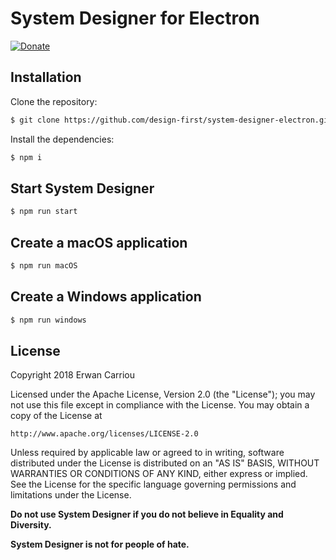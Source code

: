 # System Designer for Electron

[![Donate](https://liberapay.com/assets/widgets/donate.svg)](https://en.liberapay.com/ecarriou/donate)

## Installation

Clone the repository:

```sh
$ git clone https://github.com/design-first/system-designer-electron.git
```

Install the dependencies:

```sh
$ npm i
```

## Start System Designer

```sh
$ npm run start
```

## Create a macOS application

```sh
$ npm run macOS
```

## Create a Windows application

```sh
$ npm run windows
```

## License

Copyright 2018 Erwan Carriou

Licensed under the Apache License, Version 2.0 (the "License");
you may not use this file except in compliance with the License.
You may obtain a copy of the License at

    http://www.apache.org/licenses/LICENSE-2.0

Unless required by applicable law or agreed to in writing, software
distributed under the License is distributed on an "AS IS" BASIS,
WITHOUT WARRANTIES OR CONDITIONS OF ANY KIND, either express or implied.
See the License for the specific language governing permissions and
limitations under the License. 

**Do not use System Designer if you do not believe in Equality and Diversity.**

**System Designer is not for people of hate.**